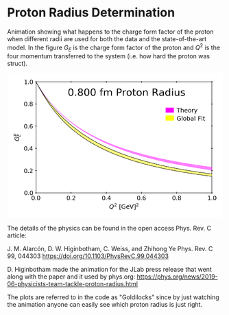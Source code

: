 # Proton Radius Determination

Animation showing what happens to the charge form factor of the proton when different radii are used for both the data and the state-of-the-art model.   In the figure $G_E$ is the charge form factor of the proton and $Q^2$ is the four momentum transferred to the system (i.e. how hard the proton was struct).    

![](Goldilocks.gif)

The details of the physics can be found in the open access Phys. Rev. C article:

J. M. Alarcón, D. W. Higinbotham, C. Weiss, and Zhihong Ye Phys. Rev. C 99, 044303 https://doi.org/10.1103/PhysRevC.99.044303

D. Higinbotham made the animation for the JLab press release that went along with the paper and it used by phys.org: https://phys.org/news/2019-06-physicists-team-tackle-proton-radius.html

The plots are referred to in the code as "Goldilocks" since by just watching the animation anyone can easily see which proton radius is just right. 

